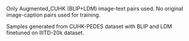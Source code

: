 Only Augmented_CUHK (BLIP+LDM) image-text pairs used. No original image-caption pairs used for training. 

Samples generated from CUHK-PEDES dataset with BLIP and LDM finetuned on IIITD-20k dataset.